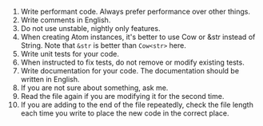 1. Write performant code. Always prefer performance over other things.
2. Write comments in English.
3. Do not use unstable, nightly only features.
4. When creating Atom instances, it's better to use Cow<str> or &str instead of String. Note that `&str` is better than `Cow<str>` here.
5. Write unit tests for your code.
6. When instructed to fix tests, do not remove or modify existing tests.
7. Write documentation for your code. The documentation should be written in English.
8. If you are not sure about something, ask me.
9. Read the file again if you are modifying it for the second time.
10. If you are adding to the end of the file repeatedly, check the file length each time you write to place the new code in the correct place.
